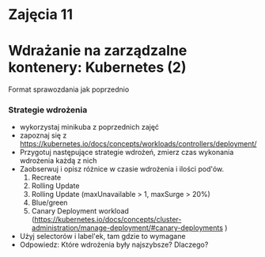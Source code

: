 # Zajęcia 11

# Wdrażanie na zarządzalne kontenery: Kubernetes (2)
Format sprawozdania jak poprzednio

### Strategie wdrożenia
 * wykorzystaj minikuba z poprzednich zajęć
 * zapoznaj się z https://kubernetes.io/docs/concepts/workloads/controllers/deployment/
 * Przygotuj następujące strategie wdrożeń, zmierz czas wykonania wdrożenia każdą z nich
 * Zaobserwuj i opisz różnice w czasie wdrożenia i ilości pod'ów. 
   1. Recreate
   1. Rolling Update
   1. Rolling Update (maxUnavailable > 1, maxSurge > 20%)
   1. Blue/green
   1. Canary Deployment workload (https://kubernetes.io/docs/concepts/cluster-administration/manage-deployment/#canary-deployments 
)
 * Użyj selectorów i label'ek, tam gdzie to wymagane
 * Odpowiedz: Które wdrożenia były najszybsze? Dlaczego? 
 
